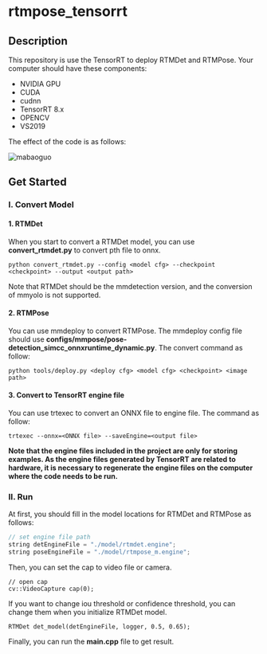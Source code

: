# rtmpose_tensorrt

## Description

This repository is use the TensorRT to deploy RTMDet and RTMPose. Your computer should have these components:

- NVIDIA GPU
- CUDA
- cudnn
- TensorRT 8.x
- OPENCV
- VS2019

The effect of the code is as follows:

![mabaoguo](https://github.com/Dominic23331/rtmpose_tensorrt/assets/53283758/568563be-a31d-4d03-9629-842dad3745e2)

## Get Started

### I. Convert Model

#### 1. RTMDet

When you start to convert a RTMDet model, you can use **convert_rtmdet.py** to convert pth file to onnx.

```shell
python convert_rtmdet.py --config <model cfg> --checkpoint <checkpoint> --output <output path>
```

Note that RTMDet should be the mmdetection version, and the conversion of mmyolo is not supported.

#### 2. RTMPose

You can use mmdeploy to convert RTMPose. The mmdeploy config file should use **configs/mmpose/pose-detection_simcc_onnxruntime_dynamic.py**.  The convert command as follow:

```shell
python tools/deploy.py <deploy cfg> <model cfg> <checkpoint> <image path>
```

#### 3. Convert to TensorRT engine file

You can use trtexec to convert an ONNX file to engine file. The command as follow:

```
trtexec --onnx=<ONNX file> --saveEngine=<output file>
```

**Note that the engine files included in the project are only for storing examples. As the engine files generated by TensorRT are related to hardware, it is necessary to regenerate the engine files on the computer where the code needs to be run.**

### II. Run

At first, you should fill in the model locations for RTMDet and RTMPose as follows:

```c++
// set engine file path
string detEngineFile = "./model/rtmdet.engine";
string poseEngineFile = "./model/rtmpose_m.engine";
```

Then, you can set the cap to video file or camera.

```
// open cap
cv::VideoCapture cap(0);
```

If you want to change iou threshold or confidence threshold, you can change them when you initialize RTMDet model.

```
RTMDet det_model(detEngineFile, logger, 0.5, 0.65);
```

Finally, you can run the **main.cpp** file to get result.